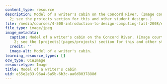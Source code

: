 ```yaml
---
content_type: resource
description: Model of a writer's cabin on the Concord River. (Image courtesy of Student
  2; see the projects section for this and other student designs.)
file: /media/courses/4-500-introduction-to-design-computing-fall-2008/e55e2e3396a46a5b6b3caa6d8037888d_4-500f08.jpg
file_type: image/jpeg
image_metadata:
  caption: Model of a writer's cabin on the Concord River. (Image courtesy of Student
    2; see the [projects](pages/projects) section for this and other student designs.)
  credit: ''
  image-alt: Model of a writer's cabin.
learning_resource_types: []
ocw_type: OCWImage
resourcetype: Image
title: Model of a writer's cabin
uid: e55e2e33-96a4-6a5b-6b3c-aa6d8037888d
---
```

